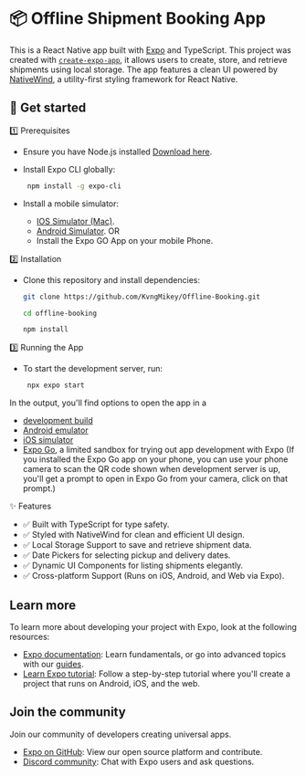# 📦 Offline Shipment Booking App

This is a React Native app built with [Expo](https://expo.dev) and TypeScript. This project was created with [`create-expo-app`](https://www.npmjs.com/package/create-expo-app), it allows users to create, store, and retrieve shipments using local storage. 
The app features a clean UI powered by [NativeWind](https://www.nativewind.dev/), a utility-first styling framework for React Native.

## 🚀 Get started

1️⃣ Prerequisites
* Ensure you have Node.js installed [Download here](https://nodejs.org/en).
* Install Expo CLI globally:

  ```bash
   npm install -g expo-cli
   ```
* Install a mobile simulator:
   * [IOS Simulator (Mac)](https://docs.expo.dev/workflow/ios-simulator/).
   * [Android Simulator](https://docs.expo.dev/workflow/android-studio-emulator/).
         OR
   * Install the Expo GO App on your mobile Phone.

2️⃣ Installation
* Clone this repository and install dependencies:

   ```bash
   git clone https://github.com/KvngMikey/Offline-Booking.git
   ```

   ```bash
   cd offline-booking
   ```

   ```bash
   npm install
   ```

3️⃣ Running the App
* To start the development server, run:

   ```bash
    npx expo start
   ```

In the output, you'll find options to open the app in a

- [development build](https://docs.expo.dev/develop/development-builds/introduction/)
- [Android emulator](https://docs.expo.dev/workflow/android-studio-emulator/)
- [iOS simulator](https://docs.expo.dev/workflow/ios-simulator/)
- [Expo Go](https://expo.dev/go), a limited sandbox for trying out app development with Expo (If you installed the Expo Go app on your phone, you can use your phone camera to scan the QR code shown when development server is up, you'll get a prompt to open in Expo Go from your camera, click on that prompt.)

✨ Features
* ✅ Built with TypeScript for type safety.
* ✅ Styled with NativeWind for clean and efficient UI design.
* ✅ Local Storage Support to save and retrieve shipment data.
* ✅ Date Pickers for selecting pickup and delivery dates.
* ✅ Dynamic UI Components for listing shipments elegantly.
* ✅ Cross-platform Support (Runs on iOS, Android, and Web via Expo).

## Learn more

To learn more about developing your project with Expo, look at the following resources:

- [Expo documentation](https://docs.expo.dev/): Learn fundamentals, or go into advanced topics with our [guides](https://docs.expo.dev/guides).
- [Learn Expo tutorial](https://docs.expo.dev/tutorial/introduction/): Follow a step-by-step tutorial where you'll create a project that runs on Android, iOS, and the web.

## Join the community

Join our community of developers creating universal apps.

- [Expo on GitHub](https://github.com/expo/expo): View our open source platform and contribute.
- [Discord community](https://chat.expo.dev): Chat with Expo users and ask questions.
